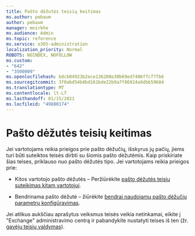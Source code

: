 ```yaml
---
title: Pašto dėžutės teisių keitimas
ms.author: pebaum
author: pebaum
manager: mnirkhe
ms.audience: Admin
ms.topic: reference
ms.service: o365-administration
localization_priority: Normal
ROBOTS: NOINDEX, NOFOLLOW
ms.custom:
- "642"
- "3500009"
ms.openlocfilehash: bdcb04923b2ece136208e38b69ed7486ffcf7fb6
ms.sourcegitcommit: 3f0abd54b4bd161bde22b9a7f86924a9dbb59684
ms.translationtype: MT
ms.contentlocale: lt-LT
ms.lasthandoff: 01/15/2021
ms.locfileid: "49880174"
---
```

# <a name="changing-permissions-on-a-mailbox"></a>Pašto dėžutės teisių keitimas

Jei vartotojams reikia prieigos prie pašto dėžučių, išskyrus jų pačių, jiems turi būti suteiktos teisės dirbti su šiomis pašto dėžutėmis. Kaip priskiriate šias teises, priklauso nuo pašto dėžutės tipo. Jei vartotojams reikia prieigos prie:
  
- Kitos vartotojo pašto dėžutės – Peržiūrėkite [pašto dėžutės teisių suteikimas kitam vartotojui](https://docs.microsoft.com/microsoft-365/admin/add-users/give-mailbox-permissions-to-another-user).
    
- Bendrinama pašto dėžutė – žiūrėkite [bendrai naudojamų pašto dėžučių parametrų konfigūravimas](https://docs.microsoft.com/microsoft-365/admin/email/configure-a-shared-mailbox#add-or-remove-members).
    
Jei atlikus aukščiau aprašytus veiksmus teisės veikia netinkamai, eikite į "Exchange" administravimo centrą ir pabandykite nustatyti teises iš ten (žr. [gavėjų teisių valdymas](https://technet.microsoft.com/library/jj919240%28v=exchg.150%29.aspx)).
  
